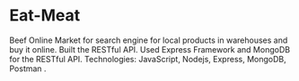 # Eat-Meat
Beef Online Market for search engine for local products in warehouses and buy it online.
Built the RESTful API.
Used Express Framework and MongoDB for the RESTful API.
Technologies: JavaScript, Nodejs, Express, MongoDB, Postman .
